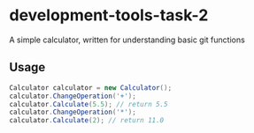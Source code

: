 # development-tools-task-2

A simple calculator, written for understanding basic git functions

## Usage

``` csharp
Calculator calculator = new Calculator();
calculator.ChangeOperation('+');
calculator.Calculate(5.5); // return 5.5
calculator.ChangeOperation('*');
calculator.Calculate(2); // return 11.0
```